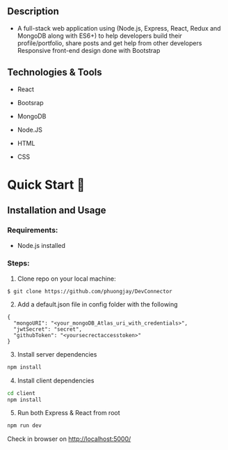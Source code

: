## Description

- A full-stack web application using (Node.js, Express, React, Redux and MongoDB along with ES6+) to help developers build their profile/portfolio, share posts and get help from other developers Responsive front-end design done with Bootstrap

## Technologies & Tools

* React

* Bootsrap

* MongoDB

* Node.JS

* HTML

* CSS 

# Quick Start 🚀

## Installation and Usage

### Requirements:

* Node.js installed

### Steps:
1. Clone repo on your local machine:
```
$ git clone https://github.com/phuongjay/DevConnector
```

2. Add a default.json file in config folder with the following

```
{
  "mongoURI": "<your_mongoDB_Atlas_uri_with_credentials>",
  "jwtSecret": "secret",
  "githubToken": "<yoursecrectaccesstoken>"
}
```

3. Install server dependencies

```bash
npm install
```

4. Install client dependencies

```bash
cd client
npm install
```

5. Run both Express & React from root

```bash
npm run dev
```

Check in browser on [http://localhost:5000/](http://localhost:5000/)
